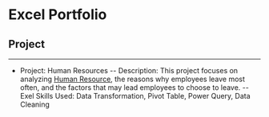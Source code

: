 # Excel Portfolio

## Project
---
- Project: Human Resources
  -- Description: This project focuses on analyzing <a href="https://www.kaggle.com/datasets/rhuebner/human-resources-data-set">Human Resource</a>, the reasons why employees leave most often, and the factors that may lead employees to choose to leave.
  -- Exel Skills Used: Data Transformation, Pivot Table, Power Query, Data Cleaning

